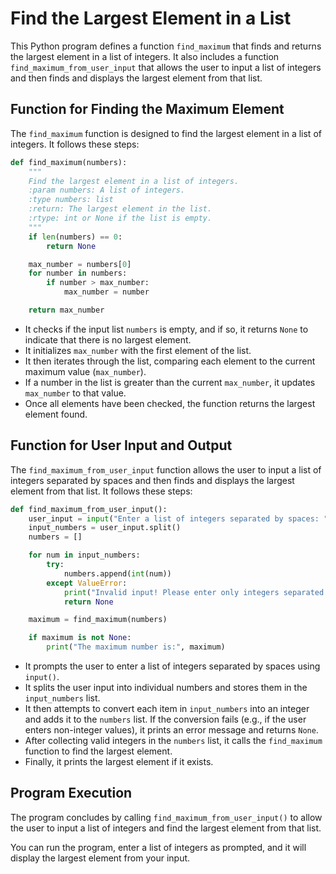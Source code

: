 # Find the Largest Element in a List

This Python program defines a function `find_maximum` that finds and returns the largest element in a list of integers. It also includes a function `find_maximum_from_user_input` that allows the user to input a list of integers and then finds and displays the largest element from that list.

## Function for Finding the Maximum Element

The `find_maximum` function is designed to find the largest element in a list of integers. It follows these steps:

```python
def find_maximum(numbers):
    """
    Find the largest element in a list of integers.
    :param numbers: A list of integers.
    :type numbers: list
    :return: The largest element in the list.
    :rtype: int or None if the list is empty.
    """
    if len(numbers) == 0:
        return None

    max_number = numbers[0]
    for number in numbers:
        if number > max_number:
            max_number = number

    return max_number
```

- It checks if the input list `numbers` is empty, and if so, it returns `None` to indicate that there is no largest element.
- It initializes `max_number` with the first element of the list.
- It then iterates through the list, comparing each element to the current maximum value (`max_number`).
- If a number in the list is greater than the current `max_number`, it updates `max_number` to that value.
- Once all elements have been checked, the function returns the largest element found.

## Function for User Input and Output

The `find_maximum_from_user_input` function allows the user to input a list of integers separated by spaces and then finds and displays the largest element from that list. It follows these steps:

```python
def find_maximum_from_user_input():
    user_input = input("Enter a list of integers separated by spaces: ")
    input_numbers = user_input.split()
    numbers = []

    for num in input_numbers:
        try:
            numbers.append(int(num))
        except ValueError:
            print("Invalid input! Please enter only integers separated by spaces.")
            return None

    maximum = find_maximum(numbers)

    if maximum is not None:
        print("The maximum number is:", maximum)
```

- It prompts the user to enter a list of integers separated by spaces using `input()`.
- It splits the user input into individual numbers and stores them in the `input_numbers` list.
- It then attempts to convert each item in `input_numbers` into an integer and adds it to the `numbers` list. If the conversion fails (e.g., if the user enters non-integer values), it prints an error message and returns `None`.
- After collecting valid integers in the `numbers` list, it calls the `find_maximum` function to find the largest element.
- Finally, it prints the largest element if it exists.

## Program Execution

The program concludes by calling `find_maximum_from_user_input()` to allow the user to input a list of integers and find the largest element from that list.

You can run the program, enter a list of integers as prompted, and it will display the largest element from your input.
